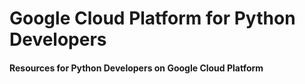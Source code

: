 # Google Cloud Platform for Python Developers

#### Resources for Python Developers on Google Cloud Platform
